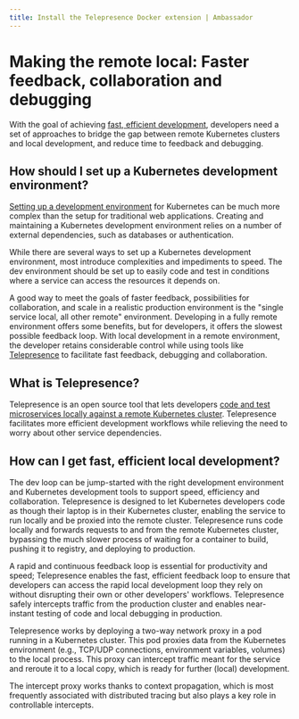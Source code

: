 ```yaml
---
title: Install the Telepresence Docker extension | Ambassador 
---
```

# Making the remote local: Faster feedback, collaboration and debugging

With the goal of achieving [fast, efficient development](https://www.getambassador.io/use-case/local-kubernetes-development/), developers need a set of approaches to bridge the gap between remote Kubernetes clusters and local development, and reduce time to feedback and debugging.

## How should I set up a Kubernetes development environment?

[Setting up a development environment](https://www.getambassador.io/resources/development-environments-microservices/) for Kubernetes can be much more complex than the setup for traditional web applications. Creating and maintaining a Kubernetes development environment relies on a number of external dependencies, such as databases or authentication.

While there are several ways to set up a Kubernetes development environment, most introduce complexities and impediments to speed. The dev environment should be set up to easily code and test in conditions where a service can access the resources it depends on.

A good way to meet the goals of faster feedback, possibilities for collaboration, and scale in a realistic production environment is the "single service local, all other remote" environment. Developing in a fully remote environment offers some benefits, but for developers, it offers the slowest possible feedback loop. With local development in a remote environment, the developer retains considerable control while using tools like [Telepresence](../../quick-start/) to facilitate fast feedback, debugging and collaboration.

## What is Telepresence?

Telepresence is an open source tool that lets developers [code and test microservices locally against a remote Kubernetes cluster](../../quick-start/). Telepresence facilitates more efficient development workflows while relieving the need to worry about other service dependencies.

## How can I get fast, efficient local development?

The dev loop can be jump-started with the right development environment and Kubernetes development tools to support speed, efficiency and collaboration. Telepresence is designed to let Kubernetes developers code as though their laptop is in their Kubernetes cluster, enabling the service to run locally and be proxied into the remote cluster. Telepresence runs code locally and forwards requests to and from the remote Kubernetes cluster, bypassing the much slower process of waiting for a container to build, pushing it to registry, and deploying to production.

A rapid and continuous feedback loop is essential for productivity and speed; Telepresence enables the fast, efficient feedback loop to ensure that developers can access the rapid local development loop they rely on without disrupting their own or other developers' workflows. Telepresence safely intercepts traffic from the production cluster and enables near-instant testing of code and local debugging in production.

Telepresence works by deploying a two-way network proxy in a pod running in a Kubernetes cluster. This pod proxies data from the Kubernetes environment (e.g., TCP/UDP connections, environment variables, volumes) to the local process. This proxy can intercept traffic meant for the service and reroute it to a local copy, which is ready for further (local) development.

The intercept proxy works thanks to context propagation, which is most frequently associated with distributed tracing but also plays a key role in controllable intercepts.
